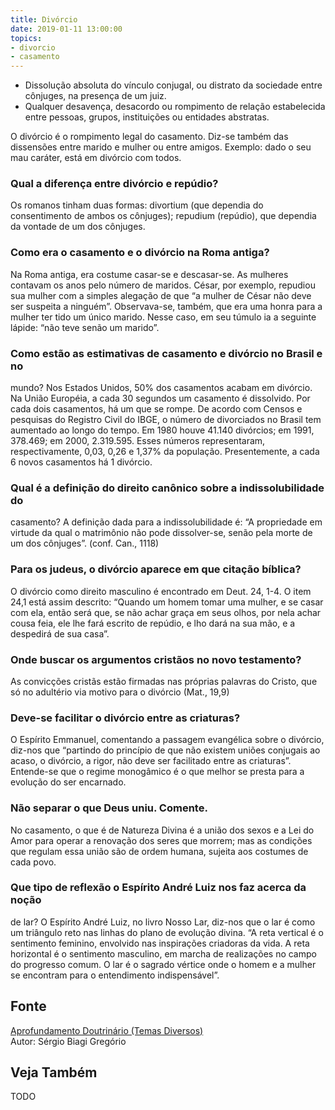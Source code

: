 ```yaml
---
title: Divórcio
date: 2019-01-11 13:00:00
topics: 
- divorcio
- casamento
---
```


* Dissolução absoluta do vínculo conjugal, ou distrato da sociedade entre
  cônjuges, na presença de um juiz.
* Qualquer desavença, desacordo ou rompimento de relação estabelecida entre
  pessoas, grupos, instituições ou entidades abstratas. 

O divórcio é o rompimento legal do casamento. Diz-se também das dissensões entre
marido e mulher ou entre amigos. Exemplo: dado o seu mau caráter, está em
divórcio com todos.

### Qual a diferença entre divórcio e repúdio?
Os romanos tinham duas formas: divortium (que dependia do
consentimento de ambos os cônjuges); repudium (repúdio), que dependia
da vontade de um dos cônjuges.

### Como era o casamento e o divórcio na Roma antiga?
Na Roma antiga, era costume casar-se e descasar-se. As mulheres contavam
os anos pelo número de maridos. César, por exemplo, repudiou sua mulher
com a simples alegação de que “a mulher de César não deve ser suspeita a
ninguém”. Observava-se, também, que era uma honra para a mulher ter tido
um único marido. Nesse caso, em seu túmulo ia a seguinte lápide: “não
teve senão um marido”.

### Como estão as estimativas de casamento e divórcio no Brasil e no
mundo?
Nos Estados Unidos, 50% dos casamentos acabam em divórcio. Na União
Européia, a cada 30 segundos um casamento é dissolvido. Por cada dois
casamentos, há um que se rompe. De acordo com Censos e pesquisas do
Registro Civil do IBGE, o número de divorciados no Brasil tem aumentado
ao longo do tempo. Em 1980 houve 41.140 divórcios; em 1991, 378.469; em
2000, 2.319.595. Esses números representaram, respectivamente, 0,03,
0,26 e 1,37% da população. Presentemente, a cada 6 novos casamentos há 1
divórcio.

### Qual é a definição do direito canônico sobre a indissolubilidade do
casamento?
A definição dada para a indissolubilidade é: “A propriedade em virtude
da qual o matrimônio não pode dissolver-se, senão pela morte de um dos
cônjuges”. (conf. Can., 1118)

### Para os judeus, o divórcio aparece em que citação bíblica?
O divórcio como direito masculino é encontrado em Deut. 24, 1-4. O item
24,1 está assim descrito: “Quando um homem tomar uma mulher, e se casar
com ela, então será que, se não achar graça em seus olhos, por nela
achar cousa feia, ele lhe fará escrito de repúdio, e lho dará na sua
mão, e a despedirá de sua casa”.

### Onde buscar os argumentos cristãos no novo testamento?
As convicções cristãs estão firmadas nas próprias palavras do Cristo,
que só no adultério via motivo para o divórcio (Mat., 19,9)

### Deve-se facilitar o divórcio entre as criaturas?
O Espírito Emmanuel, comentando a passagem evangélica sobre o divórcio,
diz-nos que “partindo do princípio de que não existem uniões conjugais
ao acaso, o divórcio, a rigor, não deve ser facilitado entre as
criaturas”. Entende-se que o regime monogâmico é o que melhor se presta
para a evolução do ser encarnado.

### Não separar o que Deus uniu. Comente.

No casamento, o que é de Natureza Divina é a união dos sexos e a Lei do
Amor para operar a renovação dos seres que morrem; mas as condições que
regulam essa união são de ordem humana, sujeita aos costumes de cada
povo.

### Que tipo de reflexão o Espírito André Luiz nos faz acerca da noção
de lar?
O Espírito André Luiz, no livro Nosso Lar, diz-nos que o lar é como um
triângulo reto nas linhas do plano de evolução divina. “A reta vertical
é o sentimento feminino, envolvido nas inspirações criadoras da vida. A
reta horizontal é o sentimento masculino, em marcha de realizações no
campo do progresso comum. O lar é o sagrado vértice onde o homem e a
mulher se encontram para o entendimento indispensável”.






## Fonte
[Aprofundamento Doutrinário (Temas Diversos)](https://sites.google.com/view/aprofundamentodoutrinario/divórcio-e-espiritismo)  
Autor: Sérgio Biagi Gregório



## Veja Também
TODO


